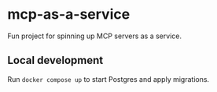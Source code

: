 # mcp-as-a-service
Fun project for spinning up MCP servers as a service.

## Local development

Run `docker compose up` to start Postgres and apply migrations.

